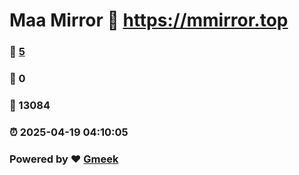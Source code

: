 # Maa Mirror :link: https://mmirror.top 
### :page_facing_up: [5](https://mmirror.top/tag.html) 
### :speech_balloon: 0 
### :hibiscus: 13084 
### :alarm_clock: 2025-04-19 04:10:05 
### Powered by :heart: [Gmeek](https://github.com/Meekdai/Gmeek)
